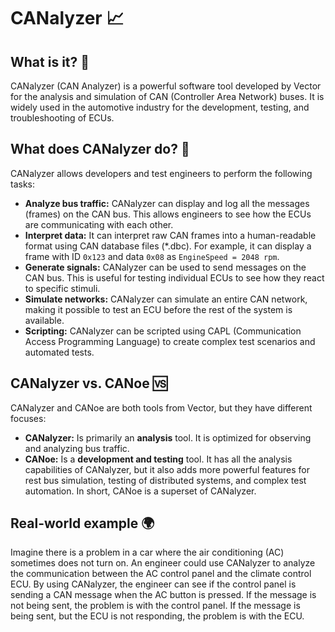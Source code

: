 # CANalyzer 📈

## What is it? 🤔

CANalyzer (CAN Analyzer) is a powerful software tool developed by Vector for the analysis and simulation of CAN (Controller Area Network) buses. It is widely used in the automotive industry for the development, testing, and troubleshooting of ECUs.

## What does CANalyzer do? 🧐

CANalyzer allows developers and test engineers to perform the following tasks:

*   **Analyze bus traffic:** CANalyzer can display and log all the messages (frames) on the CAN bus. This allows engineers to see how the ECUs are communicating with each other.
*   **Interpret data:** It can interpret raw CAN frames into a human-readable format using CAN database files (*.dbc). For example, it can display a frame with ID `0x123` and data `0x08` as `EngineSpeed = 2048 rpm`.
*   **Generate signals:** CANalyzer can be used to send messages on the CAN bus. This is useful for testing individual ECUs to see how they react to specific stimuli.
*   **Simulate networks:** CANalyzer can simulate an entire CAN network, making it possible to test an ECU before the rest of the system is available.
*   **Scripting:** CANalyzer can be scripted using CAPL (Communication Access Programming Language) to create complex test scenarios and automated tests.

## CANalyzer vs. CANoe 🆚

CANalyzer and CANoe are both tools from Vector, but they have different focuses:

*   **CANalyzer:** Is primarily an **analysis** tool. It is optimized for observing and analyzing bus traffic.
*   **CANoe:** Is a **development and testing** tool. It has all the analysis capabilities of CANalyzer, but it also adds more powerful features for rest bus simulation, testing of distributed systems, and complex test automation. In short, CANoe is a superset of CANalyzer.

## Real-world example 🌍

Imagine there is a problem in a car where the air conditioning (AC) sometimes does not turn on. An engineer could use CANalyzer to analyze the communication between the AC control panel and the climate control ECU. By using CANalyzer, the engineer can see if the control panel is sending a CAN message when the AC button is pressed. If the message is not being sent, the problem is with the control panel. If the message is being sent, but the ECU is not responding, the problem is with the ECU.
